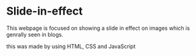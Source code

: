 # Slide-in-effect

This webpage is focused on showing a slide in effect on images which is genrally seen in blogs.

this was made by using HTML, CSS and JavaScript
